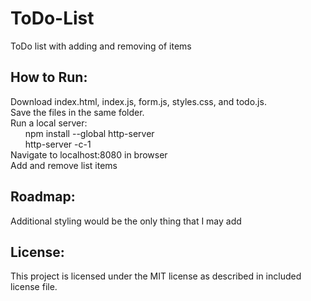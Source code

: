 # ToDo-List  
ToDo list with adding and removing of items  

## How to Run:  
Download index.html, index.js, form.js, styles.css, and todo.js.  
Save the files in the same folder.  
Run a local server:  
&nbsp;&nbsp;&nbsp;&nbsp;&nbsp;&nbsp;npm install --global http-server  
&nbsp;&nbsp;&nbsp;&nbsp;&nbsp;&nbsp;http-server -c-1  
Navigate to localhost:8080 in browser  
Add and remove list items

## Roadmap:  
Additional styling would be the only thing that I may add 

## License:  
This project is licensed under the MIT license as described in included license file.  
